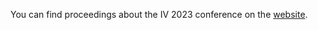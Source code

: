 
You can find proceedings about the IV 2023 conference on the [website](https://ieeexplore.ieee.org/xpl/conhome/10186382/proceeding).
